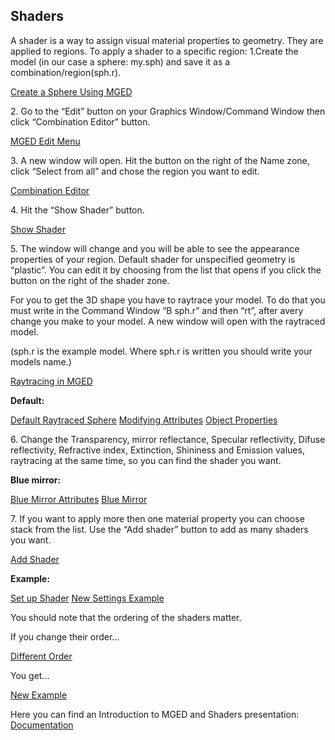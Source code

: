 ## Shaders

A shader is a way to assign visual material properties to geometry. They
are applied to regions.
To apply a shader to a specific region:
1.Create the model (in our case a sphere: my.sph) and save it as a
combination/region(sph.r).

[Create a Sphere Using MGED](image:_ShadersShot1.png "wikilink")

2\. Go to the “Edit” button on your Graphics Window/Command Window then
click “Combination Editor” button.

[MGED Edit Menu](image:_ShadersShot2.png "wikilink")

3\. A new window will open. Hit the button on the right of the Name
zone, click “Select from all” and chose the region you want to edit.

[Combination Editor](image:_ShadersShot3.png "wikilink")

4\. Hit the “Show Shader” button.

[Show Shader](image:_ShadersShot4.png "wikilink")

5\. The window will change and you will be able to see the appearance
properties of your region. Default shader for unspecified geometry is
“plastic”. You can edit it by choosing from the list that opens if you
click the button on the right of the shader zone.

For you to get the 3D shape you have to raytrace your model. To do that
you must write in the Command Window “B sph.r” and then “rt”, after
avery change you make to your model. A new window will open with the
raytraced model.

(sph.r is the example model. Where sph.r is written you should write
your models name.)

[Raytracing in MGED](image:_ShadersShot5.png "wikilink")

**Default:**

[Default Raytraced Sphere](image:_ShadersShot6.png "wikilink")
[Modifying Attributes](image:_ShadersShot7.png "wikilink") [Object
Properties](image:_ShadersShot8.png "wikilink")

6\. Change the Transparency, mirror reflectance, Specular reflectivity,
Difuse reflectivity, Refractive index, Extinction, Shininess and
Emission values, raytracing at the same time, so you can find the shader
you want.

**Blue mirror:**

[Blue Mirror Attributes](image:_ShadersShot9.png "wikilink") [Blue
Mirror](image:_ShadersShot10.png "wikilink")

7\. If you want to apply more then one material property you can choose
stack from the list. Use the “Add shader” button to add as many shaders
you want.

[Add Shader](image:_ShadersShot11.png "wikilink")

**Example:**

[Set up Shader](image:_ShadersShot12.png "wikilink") [New Settings
Example](image:_ShadersShot13.png "wikilink")

You should note that the ordering of the shaders matter.

If you change their order...

[Different Order](image:_ShadersShot14.png "wikilink")

You get...

[New Example](image:_ShadersShot15.png "wikilink")

Here you can find an Introduction to MGED and Shaders presentation:
[Documentation](Documentation "wikilink")